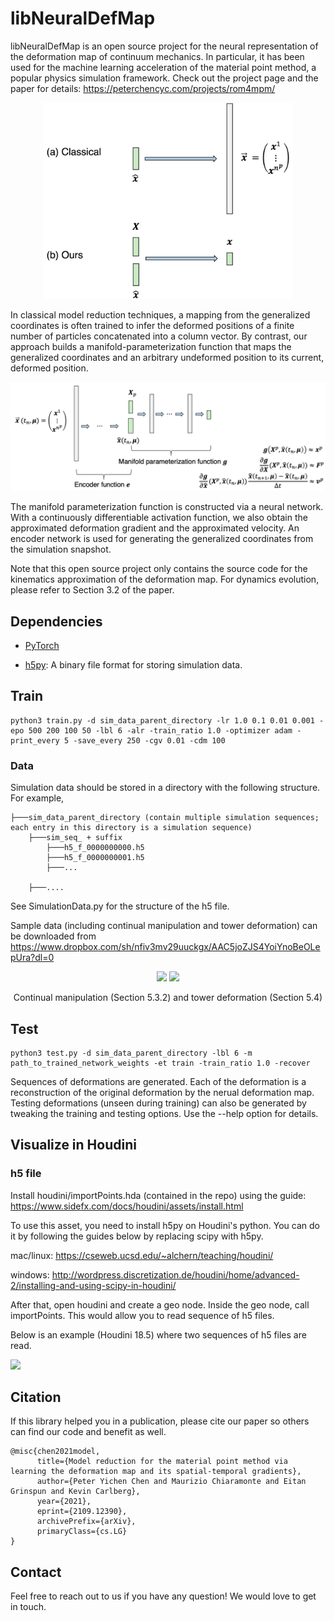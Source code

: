 # libNeuralDefMap

libNeuralDefMap is an open source project for the neural representation of the deformation map of continuum mechanics. In particular, it has been used for the machine learning acceleration of the material point method, a popular physics simulation framework. Check out the project page and the paper for details: https://peterchencyc.com/projects/rom4mpm/

<p align="center">
<img src="clips/vs_classic.png"  width="400"/>
</p>

In classical model reduction techniques, a mapping from the generalized coordinates is often trained to infer the deformed positions of a finite number of particles concatenated into a column vector. By contrast, our approach builds a manifold-parameterization function that maps the generalized coordinates and an arbitrary undeformed position to its current, deformed position.

<p align="center">
<img src="clips/encoder_and_decoder.png"  width="700"/>
</p>

The manifold parameterization function is constructed via a neural network. With a continuously differentiable activation function, we also obtain the approximated deformation gradient and the approximated velocity. An encoder network is used for generating the generalized coordinates from the simulation snapshot.

Note that this open source project only contains the source code for the kinematics approximation of the deformation map. For dynamics evolution, please refer to Section 3.2 of the paper.

## Dependencies
* [PyTorch](PyTorch)
<!-- ```
pip install torch
``` -->
* [h5py](https://www.h5py.org): A binary file format for storing simulation data.
<!-- ```
pip install h5py
``` -->

## Train
```
python3 train.py -d sim_data_parent_directory -lr 1.0 0.1 0.01 0.001 -epo 500 200 100 50 -lbl 6 -alr -train_ratio 1.0 -optimizer adam -print_every 5 -save_every 250 -cgv 0.01 -cdm 100
```

### Data 
Simulation data should be stored in a directory with the following structure. 
For example, 
```
├───sim_data_parent_directory (contain multiple simulation sequences; each entry in this directory is a simulation sequence)
    ├───sim_seq_ + suffix
        ├───h5_f_0000000000.h5
        ├───h5_f_0000000001.h5
        ├───...
        
    ├───....
```
See SimulationData.py for the structure of the h5 file.

Sample data (including continual manipulation and tower deformation) can be downloaded from https://www.dropbox.com/sh/nfiv3mv29uuckgx/AAC5joZJS4YoiYnoBeOLepUra?dl=0

<p align="center">
<img src="clips/output_cyl_2x.gif"  width="320"/>
<img src="clips/clip.gif"  width="320"/>
</p>

<p align = "center">
Continual manipulation (Section 5.3.2) and tower deformation (Section 5.4)
</p>

## Test
```
python3 test.py -d sim_data_parent_directory -lbl 6 -m path_to_trained_network_weights -et train -train_ratio 1.0 -recover
```
Sequences of deformations are generated. Each of the deformation is a reconstruction of the original deformation by the nerual deformation map. Testing deformations (unseen during training) can also be generated by tweaking the training and testing options. Use the --help option for details.

## Visualize in Houdini
### h5 file
Install houdini/importPoints.hda (contained in the repo) using the guide: https://www.sidefx.com/docs/houdini/assets/install.html

To use this asset, you need to install h5py on Houdini's python. You can do it by following the guides below by replacing scipy with h5py.

mac/linux: https://cseweb.ucsd.edu/~alchern/teaching/houdini/

windows: http://wordpress.discretization.de/houdini/home/advanced-2/installing-and-using-scipy-in-houdini/

After that, open houdini and create a geo node. Inside the geo node, call importPoints. This would allow you to read sequence of h5 files.

Below is an example (Houdini 18.5) where two sequences of h5 files are read.

<p float="left">
<img src="clips/houdini.png"/>
</p>


## Citation
If this library helped you in a publication, please cite our paper so others can find our code and benefit as well.
```
@misc{chen2021model,
      title={Model reduction for the material point method via learning the deformation map and its spatial-temporal gradients}, 
      author={Peter Yichen Chen and Maurizio Chiaramonte and Eitan Grinspun and Kevin Carlberg},
      year={2021},
      eprint={2109.12390},
      archivePrefix={arXiv},
      primaryClass={cs.LG}
}
```

## Contact
Feel free to reach out to us if you have any question! We would love to get in touch.